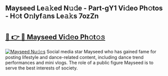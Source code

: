## Mayseed Le𝚊𝚔ed N𝚞𝚍e - Part-gY1 Vi𝚍eo Ph𝚘tos - H𝚘t O𝚗lyf𝚊ns Le𝚊𝚔s 7ozZn

# <h2><a href="http://hffc9n.feru.top/?c=Mayseed">🔗 👉 🔴 Mayseed Vi𝚍𝚎o Ph𝚘t𝚘𝚜</a></h2>

[![Mayseed Nu𝚍𝚎s](https://i.imgur.com/0TWrTi3.gif)](http://hffc9n.feru.top/?c=Mayseed)
Social media star Mayseed who has gained fame for posting lifestyle and dance-related content, including dance trend performances and mini vlogs. The role of a public figure Mayseed is to serve the best interests of society. 
